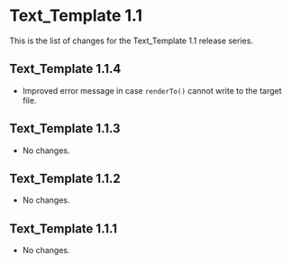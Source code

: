 Text_Template 1.1
=================

This is the list of changes for the Text_Template 1.1 release series.

Text_Template 1.1.4
-------------------

* Improved error message in case `renderTo()` cannot write to the target file.

Text_Template 1.1.3
-------------------

* No changes.

Text_Template 1.1.2
-------------------

* No changes.

Text_Template 1.1.1
-------------------

* No changes.
